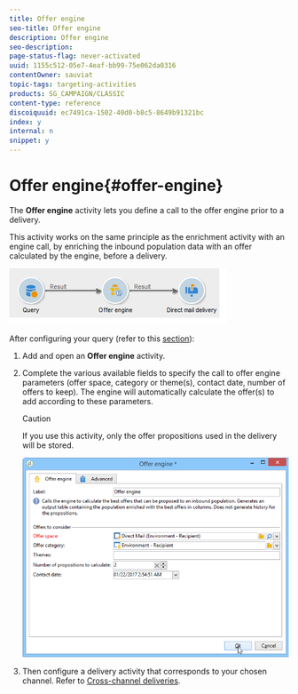 ```yaml
---
title: Offer engine
seo-title: Offer engine
description: Offer engine
seo-description: 
page-status-flag: never-activated
uuid: 1155c512-05e7-4eaf-bb99-75e062da0316
contentOwner: sauviat
topic-tags: targeting-activities
products: SG_CAMPAIGN/CLASSIC
content-type: reference
discoiquuid: ec7491ca-1502-40d0-b8c5-8649b91321bc
index: y
internal: n
snippet: y
---
```


# Offer engine{#offer-engine}

The **Offer engine** activity lets you define a call to the offer engine prior to a delivery.

This activity works on the same principle as the enrichment activity with an engine call, by enriching the inbound population data with an offer calculated by the engine, before a delivery.

![](assets/int_offerengine_activity2.png)

After configuring your query (refer to this [section](../../workflow/using/query.md)):

1. Add and open an **Offer engine** activity.
1. Complete the various available fields to specify the call to offer engine parameters (offer space, category or theme(s), contact date, number of offers to keep). The engine will automatically calculate the offer(s) to add according to these parameters.

   >[!CAUTION]
   >
   >If you use this activity, only the offer propositions used in the delivery will be stored.

   ![](assets/int_offerengine_activity1.png)

1. Then configure a delivery activity that corresponds to your chosen channel. Refer to [Cross-channel deliveries](../../workflow/using/cross-channel-deliveries.md).

